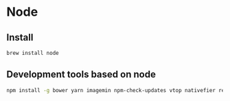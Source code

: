 
# Node

## Install

```bash
brew install node
```

## Development tools based on node

```bash
npm install -g bower yarn imagemin npm-check-updates vtop nativefier retire
```
